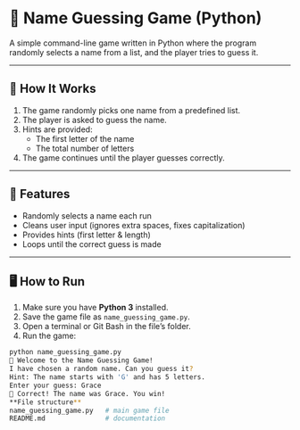 # 🎲 Name Guessing Game (Python)

A simple command-line game written in Python where the program randomly selects a name from a list, and the player tries to guess it.

---

## 🚀 How It Works
1. The game randomly picks one name from a predefined list.  
2. The player is asked to guess the name.  
3. Hints are provided:
   - The first letter of the name  
   - The total number of letters  
4. The game continues until the player guesses correctly.  

---

## 📜 Features
- Randomly selects a name each run  
- Cleans user input (ignores extra spaces, fixes capitalization)  
- Provides hints (first letter & length)  
- Loops until the correct guess is made  

---

## 🖥️ How to Run
1. Make sure you have **Python 3** installed.  
2. Save the game file as `name_guessing_game.py`.  
3. Open a terminal or Git Bash in the file’s folder.  
4. Run the game:

```bash
python name_guessing_game.py
🎲 Welcome to the Name Guessing Game!
I have chosen a random name. Can you guess it?
Hint: The name starts with 'G' and has 5 letters.
Enter your guess: Grace
🎉 Correct! The name was Grace. You win!
**File structure**
name_guessing_game.py   # main game file
README.md               # documentation

